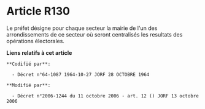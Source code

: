 # Article R130

Le préfet désigne pour chaque secteur la mairie de l'un des arrondissements de ce secteur où seront centralisés les resultats
des opérations électorales.

**Liens relatifs à cet article**

	**Codifié par**:

	  - Décret n°64-1087 1964-10-27 JORF 28 OCTOBRE 1964

	**Modifié par**:

	  - Décret n°2006-1244 du 11 octobre 2006 - art. 12 () JORF 13 octobre 2006
